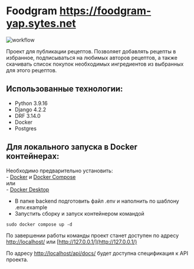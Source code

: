 # Foodgram **https://foodgram-yap.sytes.net**

![workflow](https://github.com/ArtemKAF/foodgram-project-react/actions/workflows/main.yml/badge.svg)

Проект для публикации рецептов. Позволяет добавлять рецепты в избранное,
подписываться на любимых авторов рецептов, а также скачивать список покупок
необходимых ингредиентов из выбранных для этого рецептов.

## Использованные технологии:
- Python 3.9.16
- Django 4.2.2
- DRF 3.14.0
- Docker
- Postgres

## Для локального запуска в Docker контейнерах:

Необходимо предварительно установить:  
    - [Docker](https://docs.docker.com/engine/install/) и [Docker Compose](https://docs.docker.com/compose/install/)  
    или  
    - [Docker Desktop ](https://docs.docker.com/desktop/install/windows-install/)  
- В папке backend подготовить файл .env и наполнить по шаблону .env.example
- Запустить сборку и запуск контейнером командой
```
sudo docker compose up -d
```
По завершении работы команды проект станет доступен по адресу [http://localhost/](http://localhost/) или [http://127.0.0.1/](http://127.0.0.1/)  

По адресу [http://localhost/api/docs/](http://localhost/api/docs/) будет доступна спецификация к API проекта.
